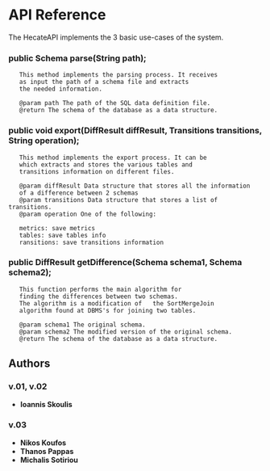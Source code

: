 # API Reference

 The HecateAPI implements the 3 basic use-cases of the system.

### public Schema parse(String path);
	
	   This method implements the parsing process. It receives 
	   as input the path of a schema file and extracts 
	   the needed information.
	   
	   @param path The path of the SQL data definition file.
	   @return The schema of the database as a data structure.
	
### public void export(DiffResult diffResult, Transitions transitions, String operation);
	
	   This method implements the export process. It can be 
	   which extracts and stores the various tables and 
	   transitions information on different files.
	    
	   @param diffResult Data structure that stores all the information
	   of a difference between 2 schemas
	   @param transitions Data structure that stores a list of transitions.
	   @param operation One of the following:
	   
	   metrics: save metrics
	   tables: save tables info
	   ransitions: save transitions information
	    
	
### public DiffResult getDifference(Schema schema1, Schema schema2);
	
	   This function performs the main algorithm for
	   finding the differences between two schemas. 
	   The algorithm is a modification of	the SortMergeJoin 
	   algorithm found at DBMS's for joining two tables.
	   
	   @param schema1 The original schema.
	   @param schema2 The modified version of the original schema.
	   @return The schema of the database as a data structure.
	
	
	


## Authors

### v.01, v.02

* **Ioannis Skoulis**

### v.03

* **Nikos Koufos**
* **Thanos Pappas**
* **Michalis Sotiriou**
